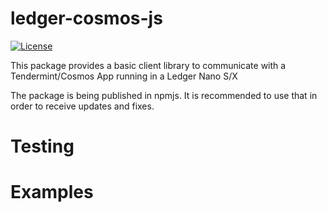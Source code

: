 # ledger-cosmos-js

[![License](https://img.shields.io/badge/License-Apache%202.0-blue.svg)](https://opensource.org/licenses/Apache-2.0)

This package provides a basic client library to communicate with a Tendermint/Cosmos App running in a Ledger Nano S/X

The package is being published in npmjs. It is recommended to use that in order to receive updates and fixes. 

# Testing

# Examples

